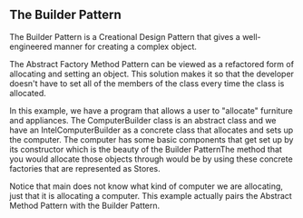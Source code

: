 ## The Builder Pattern

The Builder Pattern is a Creational Design Pattern that gives a well-engineered manner for creating a complex object.

The Abstract Factory Method Pattern can be viewed as a refactored form of allocating and setting an object. This solution makes it so that the developer doesn't have to set all of the members of the class every time the class is allocated.

In this example, we have a program that allows a user to "allocate" furniture and appliances. The ComputerBuilder class is an abstract class and we have an IntelComputerBuilder as a concrete class that allocates and sets up the computer. The computer has some basic components that get set up by its constructor which is the beauty of the Builder PatternThe method that you would allocate those objects through would be by using these concrete factories that are represented as Stores.

Notice that main does not know what kind of computer we are allocating, just that it is allocating a computer. This example actually pairs the Abstract Method Pattern with the Builder Pattern.